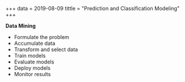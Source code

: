 +++
data = 2019-08-09
tittle = "Prediction and Classification Modeling"
+++

**Data Mining**
- Formulate the problem
- Accumulate data
- Transform and select data
- Train models
- Evaluate models
- Deploy models
- Monitor results
